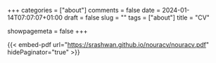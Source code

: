 +++
categories = ["about"]
comments = false
date = 2024-01-14T07:07:07+01:00
draft = false
slug = ""
tags = ["about"]
title = "CV"

showpagemeta = false
+++

{{< embed-pdf url="https://srashwan.github.io/nouracv/nouracv.pdf" hidePaginator="true" >}}